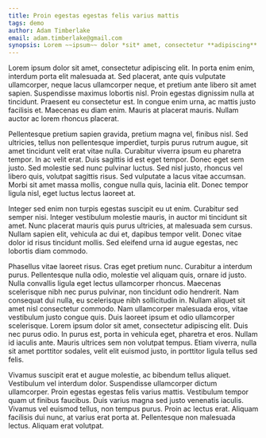 ```yaml
---
title: Proin egestas egestas felis varius mattis
tags: demo
author: Adam Timberlake
email: adam.timberlake@gmail.com
synopsis: Lorem ~~ipsum~~ dolor *sit* amet, consectetur **adipiscing** elit.
---
```


Lorem ipsum dolor sit amet, consectetur adipiscing elit. In porta enim enim, interdum porta elit malesuada at. Sed placerat, ante quis vulputate ullamcorper, neque lacus ullamcorper neque, et pretium ante libero sit amet sapien. Suspendisse maximus lobortis nisl. Proin egestas dignissim nulla at tincidunt. Praesent eu consectetur est. In congue enim urna, ac mattis justo facilisis et. Maecenas eu diam enim. Mauris at placerat mauris. Nullam auctor ac lorem rhoncus placerat.

Pellentesque pretium sapien gravida, pretium magna vel, finibus nisl. Sed ultricies, tellus non pellentesque imperdiet, turpis purus rutrum augue, sit amet tincidunt velit erat vitae nulla. Curabitur viverra ipsum eu pharetra tempor. In ac velit erat. Duis sagittis id est eget tempor. Donec eget sem justo. Sed molestie sed nunc pulvinar luctus. Sed nisl justo, rhoncus vel libero quis, volutpat sagittis risus. Sed vulputate a lacus vitae accumsan. Morbi sit amet massa mollis, congue nulla quis, lacinia elit. Donec tempor ligula nisl, eget luctus lectus laoreet at.

Integer sed enim non turpis egestas suscipit eu ut enim. Curabitur sed semper nisi. Integer vestibulum molestie mauris, in auctor mi tincidunt sit amet. Nunc placerat mauris quis purus ultricies, at malesuada sem cursus. Nullam sapien elit, vehicula ac dui et, dapibus tempor velit. Donec vitae dolor id risus tincidunt mollis. Sed eleifend urna id augue egestas, nec lobortis diam commodo.

Phasellus vitae laoreet risus. Cras eget pretium nunc. Curabitur a interdum purus. Pellentesque nulla odio, molestie vel aliquam quis, ornare id justo. Nulla convallis ligula eget lectus ullamcorper rhoncus. Maecenas scelerisque nibh nec purus pulvinar, non tincidunt odio hendrerit. Nam consequat dui nulla, eu scelerisque nibh sollicitudin in. Nullam aliquet sit amet nisl consectetur commodo. Nam ullamcorper malesuada eros, vitae vestibulum justo congue quis. Duis laoreet ipsum et odio ullamcorper scelerisque. Lorem ipsum dolor sit amet, consectetur adipiscing elit. Duis nec purus odio. In purus est, porta in vehicula eget, pharetra et eros. Nullam id iaculis ante. Mauris ultrices sem non volutpat tempus. Etiam viverra, nulla sit amet porttitor sodales, velit elit euismod justo, in porttitor ligula tellus sed felis.

Vivamus suscipit erat et augue molestie, ac bibendum tellus aliquet. Vestibulum vel interdum dolor. Suspendisse ullamcorper dictum ullamcorper. Proin egestas egestas felis varius mattis. Vestibulum tempor quam ut finibus faucibus. Duis varius magna sed justo venenatis iaculis. Vivamus vel euismod tellus, non tempus purus. Proin ac lectus erat. Aliquam facilisis dui nunc, at varius erat porta at. Pellentesque non malesuada lectus. Aliquam erat volutpat.
